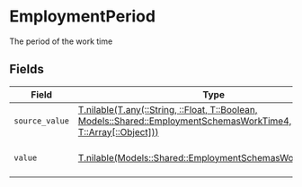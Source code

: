 # EmploymentPeriod

The period of the work time


## Fields

| Field                                                                                                                                                                          | Type                                                                                                                                                                           | Required                                                                                                                                                                       | Description                                                                                                                                                                    | Example                                                                                                                                                                        |
| ------------------------------------------------------------------------------------------------------------------------------------------------------------------------------ | ------------------------------------------------------------------------------------------------------------------------------------------------------------------------------ | ------------------------------------------------------------------------------------------------------------------------------------------------------------------------------ | ------------------------------------------------------------------------------------------------------------------------------------------------------------------------------ | ------------------------------------------------------------------------------------------------------------------------------------------------------------------------------ |
| `source_value`                                                                                                                                                                 | [T.nilable(T.any(::String, ::Float, T::Boolean, Models::Shared::EmploymentSchemasWorkTime4, T::Array[::Object]))](../../models/shared/employmentschemasworktimesourcevalue.md) | :heavy_minus_sign:                                                                                                                                                             | N/A                                                                                                                                                                            |                                                                                                                                                                                |
| `value`                                                                                                                                                                        | [T.nilable(Models::Shared::EmploymentSchemasWorkTimeValue)](../../models/shared/employmentschemasworktimevalue.md)                                                             | :heavy_minus_sign:                                                                                                                                                             | The unified value for the period.                                                                                                                                              | month                                                                                                                                                                          |